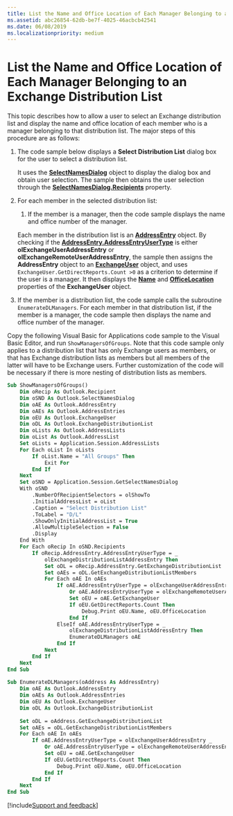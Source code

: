 ```yaml
---
title: List the Name and Office Location of Each Manager Belonging to an Exchange Distribution List
ms.assetid: abc26854-62db-be7f-4025-46acbcb42541
ms.date: 06/08/2019
ms.localizationpriority: medium
---
```



# List the Name and Office Location of Each Manager Belonging to an Exchange Distribution List

This topic describes how to allow a user to select an Exchange distribution list and display the name and office location of each member who is a manager belonging to that distribution list. The major steps of this procedure are as follows:


1. The code sample below displays a **Select Distribution List** dialog box for the user to select a distribution list.

    It uses the **[SelectNamesDialog](../../../api/Outlook.SelectNamesDialog.md)** object to display the dialog box and obtain user selection. The sample then obtains the user selection through the **[SelectNamesDialog.Recipients](../../../api/Outlook.SelectNamesDialog.Recipients.md)** property.

2. For each member in the selected distribution list:

      1. If the member is a manager, then the code sample displays the name and office number of the manager. 

    Each member in the distribution list is an **[AddressEntry](../../../api/Outlook.AddressEntry.md)** object. By checking if the **[AddressEntry.AddressEntryUserType](../../../api/Outlook.AddressEntry.AddressEntryUserType.md)** is either **olExchangeUserAddressEntry** or **olExchangeRemoteUserAddressEntry**, the sample then assigns the **AddressEntry** object to an **[ExchangeUser](../../../api/Outlook.ExchangeUser.md)** object, and uses `ExchangeUser.GetDirectReports.Count >0` as a criterion to determine if the user is a manager. It then displays the **[Name](../../../api/Outlook.ExchangeUser.Name.md)** and **[OfficeLocation](../../../api/Outlook.ExchangeUser.OfficeLocation.md)** properties of the **ExchangeUser** object.

  2. If the member is a distribution list, the code sample calls the subroutine `EnumerateDLManagers`. For each member in that distribution list, if the member is a manager, the code sample then displays the name and office number of the manager.

Copy the following Visual Basic for Applications code sample to the Visual Basic Editor, and run `ShowManagersOfGroups`. Note that this code sample only applies to a distribution list that has only Exchange users as members, or that has Exchange distribution lists as members but all members of the latter will have to be Exchange users. Further customization of the code will be necessary if there is more nesting of distribution lists as members. 

```vb
Sub ShowManagersOfGroups() 
    Dim oRecip As Outlook.Recipient 
    Dim oSND As Outlook.SelectNamesDialog 
    Dim oAE As Outlook.AddressEntry 
    Dim oAEs As Outlook.AddressEntries 
    Dim oEU As Outlook.ExchangeUser 
    Dim oDL As Outlook.ExchangeDistributionList 
    Dim oLists As Outlook.AddressLists 
    Dim oList As Outlook.AddressList 
    Set oLists = Application.Session.AddressLists 
    For Each oList In oLists 
        If oList.Name = "All Groups" Then 
            Exit For 
        End If 
    Next 
    Set oSND = Application.Session.GetSelectNamesDialog 
    With oSND 
        .NumberOfRecipientSelectors = olShowTo 
        .InitialAddressList = oList 
        .Caption = "Select Distribution List" 
        .ToLabel = "D/L" 
        .ShowOnlyInitialAddressList = True 
        .AllowMultipleSelection = False 
        .Display 
    End With 
    For Each oRecip In oSND.Recipients 
        If oRecip.AddressEntry.AddressEntryUserType = _ 
            olExchangeDistributionListAddressEntry Then 
            Set oDL = oRecip.AddressEntry.GetExchangeDistributionList 
            Set oAEs = oDL.GetExchangeDistributionListMembers 
            For Each oAE In oAEs 
                If oAE.AddressEntryUserType = olExchangeUserAddressEntry _ 
                    Or oAE.AddressEntryUserType = olExchangeRemoteUserAddressEntry Then 
                    Set oEU = oAE.GetExchangeUser 
                    If oEU.GetDirectReports.Count Then 
                        Debug.Print oEU.Name, oEU.OfficeLocation 
                    End If 
                ElseIf oAE.AddressEntryUserType = _ 
                    olExchangeDistributionListAddressEntry Then 
                    EnumerateDLManagers oAE 
                End If 
            Next 
        End If 
    Next 
End Sub 
 
Sub EnumerateDLManagers(oAddress As AddressEntry) 
    Dim oAE As Outlook.AddressEntry 
    Dim oAEs As Outlook.AddressEntries 
    Dim oEU As Outlook.ExchangeUser 
    Dim oDL As Outlook.ExchangeDistributionList 
     
    Set oDL = oAddress.GetExchangeDistributionList 
    Set oAEs = oDL.GetExchangeDistributionListMembers 
    For Each oAE In oAEs 
        If oAE.AddressEntryUserType = olExchangeUserAddressEntry _ 
            Or oAE.AddressEntryUserType = olExchangeRemoteUserAddressEntry Then 
            Set oEU = oAE.GetExchangeUser 
            If oEU.GetDirectReports.Count Then 
                Debug.Print oEU.Name, oEU.OfficeLocation 
            End If 
        End If 
    Next 
End Sub
```

[!include[Support and feedback](~/includes/feedback-boilerplate.md)]